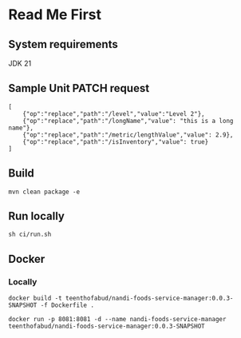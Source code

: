 # Read Me First

## System requirements

JDK 21

## Sample Unit PATCH request

```
[
    {"op":"replace","path":"/level","value":"Level 2"}, 
    {"op":"replace","path":"/longName","value": "this is a long name"},
    {"op":"replace","path":"/metric/lengthValue","value": 2.9},
    {"op":"replace","path":"/isInventory","value": true}
]
```

## Build

```
mvn clean package -e
```

## Run locally

```
sh ci/run.sh
```

## Docker

### Locally

```
docker build -t teenthofabud/nandi-foods-service-manager:0.0.3-SNAPSHOT -f Dockerfile .
```

```
docker run -p 8081:8081 -d --name nandi-foods-service-manager teenthofabud/nandi-foods-service-manager:0.0.3-SNAPSHOT
```
